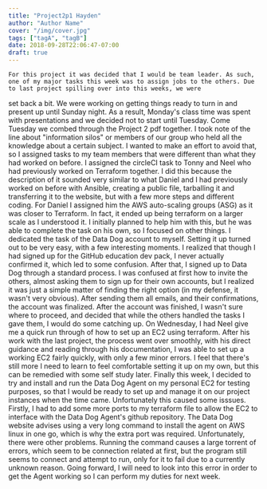 ```yaml
---
title: "Project2p1 Hayden"
author: "Author Name"
cover: "/img/cover.jpg"
tags: ["tagA", "tagB"]
date: 2018-09-28T22:06:47-07:00
draft: true
---
```


	For this project it was decided that I would be team leader. As such, one of my major tasks this week was to assign jobs to the others. Due to last project spilling over into this weeks, we were
set back a bit. We were working on getting things ready to turn in and present up until Sunday night. As a result, Monday's class time was spent with presentations and we decided not to start until Tuesday.
	Come Tuesday we combed through the Project 2 pdf together. I took note of the line about "information silos" or members of our group who held all the knowledge about a certain subject. I wanted to
make an effort to avoid that, so I assigned tasks to my team members that were different than what they had worked on before. I assigned the circleCI task to Tonny and Neel who had previously worked
on Terraform together. I did this because the description of it sounded very similar to what Daniel and I had previously worked on before with Ansible, creating a public file, tarballing it and transferring it to the website, but with a few more steps and different coding. For Daniel I assigned him the AWS auto-scaling groups (ASG) as it was closer to Terraform. In fact, it ended up being terraform on a larger scale as I understood it. I initially planned to help him with this, but he was able to complete the task on his own, so I focused on other things.
	I dedicated the task of the Data Dog account to myself. Setting it up turned out to be very easy, with a few interesting moments. I realized that though I had signed up for the GitHub
education dev pack, I never actually confirmed it, which led to some confusion. After that, I signed up to Data Dog through a standard process. I was confused at first how to invite the others, almost asking them to sign up for their own accounts, but I realized it was just a simple matter of finding the right option (in my defense, it wasn't very obvious). After sending them all emails, and their confirmations, the account was finalized.
	After the account was finished, I wasn't sure where to proceed, and decided that while the others handled the tasks I gave them, I would do some catching up. On Wednesday, I had Neel give me a quick
run through of how to set up an EC2 using terraform. After his work with the last project, the process went over smoothly, with his direct guidance and reading through his documentation, I was able to set up a working EC2 fairly quickly, with only a few minor errors. I feel that there's still more I need to learn to feel comfortable setting it up on my own, but this can be remedied with some self study later.
	Finally this week, I decided to try and install and run the Data Dog Agent on my personal EC2 for testing purposes, so that I would be ready to set up and manage it on our project instances
when the time came. Unfortunately this caused some isssues. Firstly, I had to add some more ports to my terraform file to allow the EC2 to interface with the Data Dog Agent's github repository. The Data Dog website advises using a very long command to install the agent on AWS linux in one go, which is why the extra port was required. Unfortunately, there were other problems. Running the command causes a large torrent of errors, which seem to be connection related at first, but the program still seems to connect and attempt to run, only for it to fail due to a currently unknown reason. Going forward, I will need to look into this error in order to get the Agent working so I can perform my duties for next week.